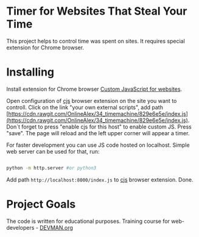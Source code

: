 # Timer for Websites That Steal Your Time

This project helps to control time was spent on sites. It requires special extension for Chrome browser.

# Installing

Install extension for Chrome browser [Custom JavaScript for websites](https://chrome.google.com/webstore/detail/custom-javascript-for-web/poakhlngfciodnhlhhgnaaelnpjljija).

Open configuration of [cjs](https://chrome.google.com/webstore/detail/custom-javascript-for-web/poakhlngfciodnhlhhgnaaelnpjljija) 
browser extension on the site you want to controll. Click on the link "your own external scripts", add path 
[https://cdn.rawgit.com/OnlineAlex/34_timemachine/829e6e5e/index.js](https://cdn.rawgit.com/OnlineAlex/34_timemachine/829e6e5e/index.js). Don`t forget to press "enable cjs for this host" to enable custom JS. Press "save".
The page will reload and the left upper corner will appear a timer.

For faster development you can use JS code hosted on localhost. Simple web server can be used for that, run:

```bash

python -m http.server #or python3
```

Add path `http://localhost:8000/index.js` to [cjs](https://chrome.google.com/webstore/detail/custom-javascript-for-web/poakhlngfciodnhlhhgnaaelnpjljija) browser extension. Done.
# Project Goals

The code is written for educational purposes. Training course for web-developers - [DEVMAN.org](https://devman.org)
